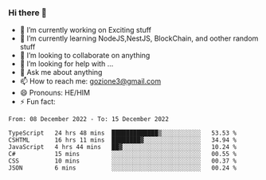 ### Hi there 👋

<!--
**charlieScript/charlieScript** is a ✨ _special_ ✨ repository because its `README.md` (this file) appears on your GitHub profile.

Here are some ideas to get you started: -->

- 🔭 I’m currently working on Exciting stuff
- 🌱 I’m currently learning NodeJS,NestJS, BlockChain, and oother random stuff
- 👯 I’m looking to collaborate on anything
- 🤔 I’m looking for help with ...
- 💬 Ask me about anything
- 📫 How to reach me: gozione3@gmail.com
- 😄 Pronouns: HE/HIM
- ⚡ Fun fact: 
<!--START_SECTION:waka-->

```text
From: 08 December 2022 - To: 15 December 2022

TypeScript   24 hrs 48 mins  █████████████▒░░░░░░░░░░░   53.53 %
CSHTML       16 hrs 11 mins  ████████▓░░░░░░░░░░░░░░░░   34.94 %
JavaScript   4 hrs 44 mins   ██▓░░░░░░░░░░░░░░░░░░░░░░   10.24 %
C#           15 mins         ░░░░░░░░░░░░░░░░░░░░░░░░░   00.55 %
CSS          10 mins         ░░░░░░░░░░░░░░░░░░░░░░░░░   00.37 %
JSON         6 mins          ░░░░░░░░░░░░░░░░░░░░░░░░░   00.24 %
```

<!--END_SECTION:waka-->
